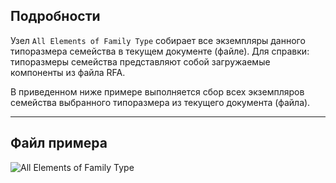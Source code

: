 ## Подробности
Узел `All Elements of Family Type` собирает все экземпляры данного типоразмера семейства в текущем документе (файле). Для справки: типоразмеры семейства представляют собой загружаемые компоненты из файла RFA.

В приведенном ниже примере выполняется сбор всех экземпляров семейства выбранного типоразмера из текущего документа (файла).
___
## Файл примера

![All Elements of Family Type](./DSRevitNodesUI.ElementsOfFamilyType_img.jpg)
